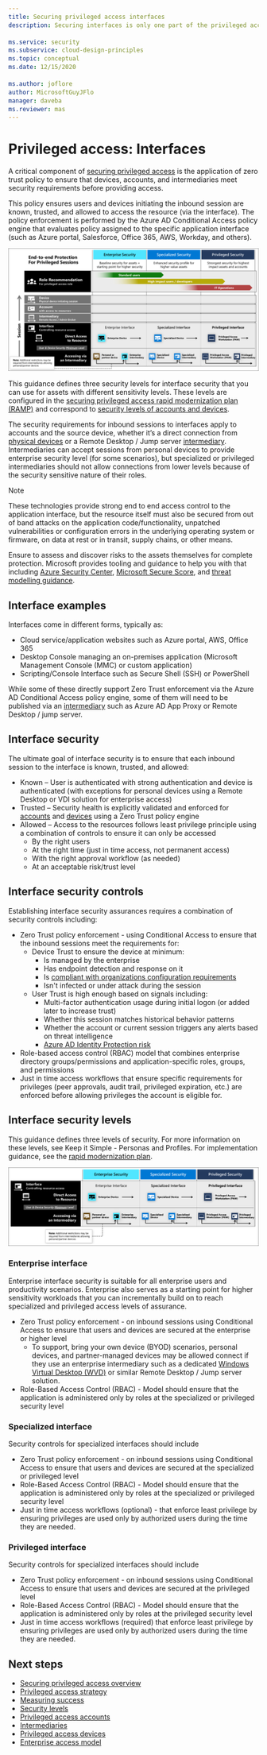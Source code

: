 ```yaml
---
title: Securing privileged access interfaces
description: Securing interfaces is only one part of the privileged access story

ms.service: security
ms.subservice: cloud-design-principles
ms.topic: conceptual
ms.date: 12/15/2020

ms.author: joflore
author: MicrosoftGuyJFlo
manager: daveba
ms.reviewer: mas
---
```

# Privileged access: Interfaces

A critical component of [securing privileged access](overview.md) is the application of zero trust policy to ensure that devices, accounts, and intermediaries meet security requirements before providing access. 

This policy ensures users and devices initiating the inbound session are known, trusted, and allowed to access the resource (via the interface). The policy enforcement is performed by the Azure AD Conditional Access policy engine that evaluates policy assigned to the specific application interface (such as Azure portal, Salesforce, Office 365, AWS, Workday, and others).
	
![Protecting resources by protecting interfaces](./media/privileged-access-interfaces/control-access-using-interfaces.png)

This guidance defines three security levels for interface security that you can use for assets with different sensitivity levels. These levels are configured in the [securing privileged access rapid modernization plan (RAMP)](security-rapid-modernization-plan.md) and correspond to [security levels of accounts and devices](privileged-access-security-levels.md).

The security requirements for inbound sessions to interfaces apply to accounts and the source device, whether it’s a direct connection from [physical devices](concept-azure-managed-workstation.md) or a Remote Desktop / Jump server [intermediary](privileged-access-intermediaries.md). Intermediaries can accept sessions from personal devices to provide enterprise security level (for some scenarios), but specialized or privileged intermediaries should not allow connections from lower levels because of the security sensitive nature of their roles. 

> [!NOTE]
> These technologies provide strong end to end access control to the application interface, but the resource itself must also be secured from out of band attacks on the application code/functionality, unpatched vulnerabilities or configuration errors in the underlying operating system or firmware, on data at rest or in transit, supply chains, or other means. 
> 
> Ensure to assess and discover risks to the assets themselves for complete protection. Microsoft provides tooling and guidance to help you with that including [Azure Security Center](https://docs.microsoft.com/azure/security-center/security-center-introduction), [Microsoft Secure Score](https://docs.microsoft.com/microsoft-365/security/mtp/microsoft-secure-score), and [threat modelling guidance](https://www.microsoft.com/securityengineering/sdl/threatmodeling).  

## Interface examples

Interfaces come in different forms, typically as:

- Cloud service/application websites such as Azure portal, AWS, Office 365
- Desktop Console managing an on-premises application (Microsoft Management Console (MMC) or custom application)
- Scripting/Console Interface such as Secure Shell (SSH) or PowerShell 

While some of these directly support Zero Trust enforcement via the Azure AD Conditional Access policy engine, some of them will need to be published via an [intermediary](privileged-access-intermediaries.md) such as Azure AD App Proxy or Remote Desktop / jump server. 

## Interface security 

The ultimate goal of interface security is to ensure that each inbound session to the interface is known, trusted, and allowed:

- Known – User is authenticated with strong authentication and device is authenticated (with exceptions for personal devices using a Remote Desktop or VDI solution for enterprise access)
- Trusted – Security health is explicitly validated and enforced for [accounts](privileged-access-accounts.md) and [devices](concept-azure-managed-workstation.md) using a Zero Trust policy engine
- Allowed – Access to the resources follows least privilege principle using a combination of controls to ensure it can only be accessed
   - By the right users
   - At the right time (just in time access, not permanent access)
   - With the right approval workflow (as needed)
   - At an acceptable risk/trust level

## Interface security controls

Establishing interface security assurances requires a combination of security controls including:

- Zero Trust policy enforcement - using Conditional Access to ensure that the inbound sessions meet the requirements for:
   - Device Trust to ensure the device at minimum:
      - Is managed by the enterprise
      - Has endpoint detection and response on it
      - Is [compliant with organizations configuration requirements](https://docs.microsoft.com/mem/intune/protect/device-compliance-get-started)
      - Isn't infected or under attack during the session
   - User Trust is high enough based on signals including:
      - Multi-factor authentication usage during initial logon (or added later to increase trust)
      - Whether this session matches historical behavior patterns
      - Whether the account or current session triggers any alerts based on threat intelligence
      - [Azure AD Identity Protection risk](https://docs.microsoft.com/azure/active-directory/identity-protection/overview-identity-protection#risk-detection-and-remediation)
- Role-based access control (RBAC) model that combines enterprise directory groups/permissions and application-specific roles, groups, and permissions
- Just in time access workflows that ensure specific requirements for privileges (peer approvals, audit trail, privileged expiration, etc.) are enforced before allowing privileges the account is eligible for. 

## Interface security levels

This guidance defines three levels of security. For more information on these levels, see Keep it Simple - Personas and Profiles. 
For implementation guidance, see the [rapid modernization plan](security-rapid-modernization-plan.md).
	
![Controlling resources access to specific interface security levels](./media/privileged-access-interfaces/interface-security-levels.png)

### Enterprise interface 

Enterprise interface security is suitable for all enterprise users and productivity scenarios. Enterprise also serves as a starting point for higher sensitivity workloads that you can incrementally build on to reach specialized and privileged access levels of assurance. 

- Zero Trust policy enforcement - on inbound sessions using Conditional Access to ensure that users and devices are secured at the enterprise or higher level
   - To support, bring your own device (BYOD) scenarios, personal devices, and partner-managed devices may be allowed connect if they use an enterprise intermediary such as a dedicated [Windows Virtual Desktop (WVD)](https://docs.microsoft.com/azure/virtual-desktop/security-guide) or similar Remote Desktop / Jump server solution. 
- Role-Based Access Control (RBAC) - Model should ensure that the application is administered only by roles at the specialized or privileged security level

### Specialized interface 

Security controls for specialized interfaces should include 

- Zero Trust policy enforcement - on inbound sessions using Conditional Access to ensure that users and devices are secured at the specialized or privileged level
- Role-Based Access Control (RBAC) - Model should ensure that the application is administered only by roles at the specialized or privileged security level
- Just in time access workflows (optional) - that enforce least privilege by ensuring privileges are used only by authorized users during the time they are needed. 
	
### Privileged interface 

Security controls for specialized interfaces should include

- Zero Trust policy enforcement - on inbound sessions using Conditional Access to ensure that users and devices are secured at  the privileged level
- Role-Based Access Control (RBAC) - Model should ensure that the application is administered only by roles at the privileged security level
- Just in time access workflows (required) that enforce least privilege by ensuring privileges are used only by authorized users during the time they are needed. 

## Next steps

- [Securing privileged access overview](overview.md)
- [Privileged access strategy](privileged-access-strategy.md)
- [Measuring success](privileged-access-success-criteria.md)
- [Security levels](privileged-access-security-levels.md)
- [Privileged access accounts](privileged-access-accounts.md)
- [Intermediaries](privileged-access-intermediaries.md)
- [Privileged access devices](concept-azure-managed-workstation.md)
- [Enterprise access model](privileged-access-access-model.md)
